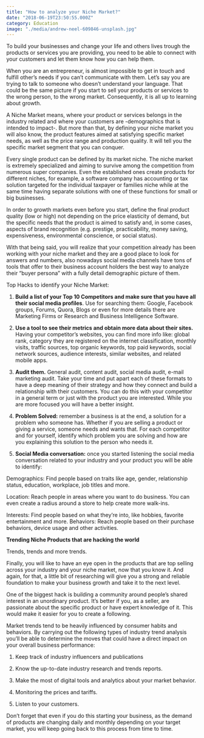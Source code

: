 ```yaml
---
title: "How to analyze your Niche Market?"
date: "2018-06-19T23:50:55.000Z"
category: Education
image: "./media/andrew-neel-609846-unsplash.jpg"
---
```


To build your businesses and change your life and others lives trough the products or services you are providing, you need to be able to connect with your customers and let them know how you can help them. 

When you are an entrepreneur, is almost impossible to get in touch and fulfill other’s needs if you can’t communicate with them. Let’s say you are trying to talk to someone who doesn’t understand your language. That could be the same picture if you start to sell your products or services to the wrong person, to the wrong market. Consequently, it is all up to learning about growth. 

A Niche Market means, where your product or services belongs in the industry related and where your customers are -demographics that is intended to impact-. But more than that, by defining your niche market you will also know, the product features aimed at satisfying specific market needs, as well as the price range and production quality. It will tell you the specific market segment that you can conquer. 

Every single product can be defined by its market niche. The niche market is extremely specialized and aiming to survive among the competition from numerous super companies. Even the established ones create products for different niches, for example, a software company has accounting or tax solution targeted for the individual taxpayer or families niche while at the same time having separate solutions with one of these functions for small or big businesses. 

In order to growth markets even before you start, define the final product quality (low or high) not depending on the price elasticity of demand, but the specific needs that the product is aimed to satisfy and, in some cases, aspects of brand recognition (e.g. prestige, practicability, money saving, expensiveness, environmental conscience, or social status). 

With that being said, you will realize that your competition already has been working with your niche market and they are a good place to look for answers and numbers, also nowadays social media channels have tons of tools that offer to their business account holders the best way to analyze their “buyer persona” with a fully detail demographic picture of them. 

<title-4>Top Hacks to identify your Niche Market:</title-4>

1.  **Build a list of your Top 10 Competitors and make sure that you have all their social media profiles**. Use for searching them: Google, Facebook groups, Forums, Quora, Blogs or even for more details there are Marketing Firms or Research and Business Intelligence Software.

2.  **Use a tool to see their metrics and obtain more data about their sites.** Having your competitor’s websites, you can find more info like: global rank, category they are registered on the internet classification, monthly visits, traffic sources, top organic keywords, top paid keywords, social network sources, audience interests, similar websites, and related mobile apps.

3.  **Audit them.** General audit, content audit, social media audit, e-mail marketing audit. Take your time and put apart each of these formats to have a deep meaning of their strategy and how they connect and build a relationship with their customers. You can do this with your competitor in a general term or just with the product you are interested. While you are more focused you will have a better insight.

4.  **Problem Solved:** remember a business is at the end, a solution for a problem who someone has. Whether if you are selling a product or giving a service, someone needs and wants that. For each competitor and for yourself, identify which problem you are solving and how are you explaining this solution to the person who needs it.

5.  **Social Media conversation:** once you started listening the social media conversation related to your industry and your product you will be able to identify:

Demographics: Find people based on traits like age, gender, relationship status, education, workplace, job titles and more.

Location: Reach people in areas where you want to do business. You can even create a radius around a store to help create more walk-ins.

Interests: Find people based on what they’re into, like hobbies, favorite entertainment and more.
Behaviors: Reach people based on their purchase behaviors, device usage and other activities.

<title-4>**Trending Niche Products that are hacking the world**</title-4>

Trends, trends and more trends. 

Finally, you will like to have an eye open in the products that are top selling across your industry and your niche market, now that you know it. And again, for that, a little bit of researching will give you a strong and reliable foundation to make your business growth and take it to the next level. 

One of the biggest hack is building a community around people’s shared interest in an unordinary product. It’s better if you, as a seller, are passionate about the specific product or have expert knowledge of it. This would make it easier for you to create a following. 

Market trends tend to be heavily influenced by consumer habits and behaviors. By carrying out the following types of industry trend analysis you’ll be able to determine the moves that could have a direct impact on your overall business performance:

1.  Keep track of industry influencers and publications  

2.  Know the up-to-date industry research and trends reports.  

3.  Make the most of digital tools and analytics about your market behavior.  

4.  Monitoring the prices and tariffs.  

5.  Listen to your customers.  

Don’t forget that even if you do this starting your business, as the demand of products are changing daily and monthly depending on your target market, you will keep going back to this process from time to time.